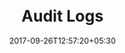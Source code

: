 ---
title: "Audit Logs"
date: 2017-09-26T12:57:20+05:30
draft: false
layout: audit
property: "Riverfront"
status: "In Process"
url: /details/audit/riverfront/
slug: "riverfront/"

mainmenu:
 details: true
 audit: true

---